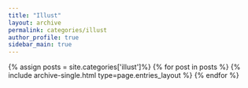 ```yaml
---
title: "Illust"
layout: archive
permalink: categories/illust
author_profile: true
sidebar_main: true
---
```


{% assign posts = site.categories['illust']%}
{% for post in posts %} 
  {% include archive-single.html type=page.entries_layout %} 
{% endfor %}
